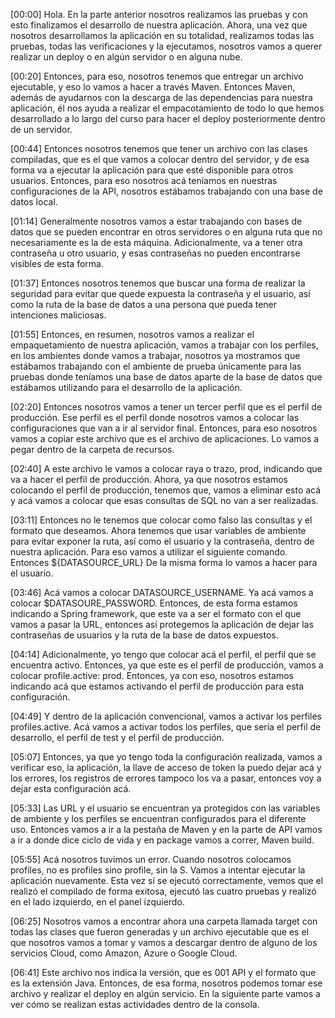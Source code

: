 [00:00] Hola. En la parte anterior nosotros realizamos las pruebas y con esto finalizamos el desarrollo de nuestra aplicación. Ahora, una vez que nosotros desarrollamos la aplicación en su totalidad, realizamos todas las pruebas, todas las verificaciones y la ejecutamos, nosotros vamos a querer realizar un deploy o en algún servidor o en alguna nube.

[00:20] Entonces, para eso, nosotros tenemos que entregar un archivo ejecutable, y eso lo vamos a hacer a través Maven. Entonces Maven, además de ayudarnos con la descarga de las dependencias para nuestra aplicación, él nos ayuda a realizar el empacotamiento de todo lo que hemos desarrollado a lo largo del curso para hacer el deploy posteriormente dentro de un servidor.

[00:44] Entonces nosotros tenemos que tener un archivo con las clases compiladas, que es el que vamos a colocar dentro del servidor, y de esa forma va a ejecutar la aplicación para que esté disponible para otros usuarios. Entonces, para eso nosotros acá teníamos en nuestras configuraciones de la API, nosotros estábamos trabajando con una base de datos local.

[01:14] Generalmente nosotros vamos a estar trabajando con bases de datos que se pueden encontrar en otros servidores o en alguna ruta que no necesariamente es la de esta máquina. Adicionalmente, va a tener otra contraseña u otro usuario, y esas contraseñas no pueden encontrarse visibles de esta forma.

[01:37] Entonces nosotros tenemos que buscar una forma de realizar la seguridad para evitar que quede expuesta la contraseña y el usuario, así como la ruta de la base de datos a una persona que pueda tener intenciones maliciosas.

[01:55] Entonces, en resumen, nosotros vamos a realizar el empaquetamiento de nuestra aplicación, vamos a trabajar con los perfiles, en los ambientes donde vamos a trabajar, nosotros ya mostramos que estábamos trabajando con el ambiente de prueba únicamente para las pruebas donde teníamos una base de datos aparte de la base de datos que estábamos utilizando para el desarrollo de la aplicación.

[02:20] Entonces nosotros vamos a tener un tercer perfil que es el perfil de producción. Ese perfil es el perfil donde nosotros vamos a colocar las configuraciones que van a ir al servidor final. Entonces, para eso nosotros vamos a copiar este archivo que es el archivo de aplicaciones. Lo vamos a pegar dentro de la carpeta de recursos.

[02:40] A este archivo le vamos a colocar raya o trazo, prod, indicando que va a hacer el perfil de producción. Ahora, ya que nosotros estamos colocando el perfil de producción, tenemos que, vamos a eliminar esto acá y acá vamos a colocar que esas consultas de SQL no van a ser realizadas.

[03:11] Entonces no le tenemos que colocar como falso las consultas y el formato que deseamos. Ahora tenemos que usar variables de ambiente para evitar exponer la ruta, así como el usuario y la contraseña, dentro de nuestra aplicación. Para eso vamos a utilizar el siguiente comando. Entonces ${DATASOURCE_URL} De la misma forma lo vamos a hacer para el usuario.

[03:46] Acá vamos a colocar DATASOURCE_USERNAME. Ya acá vamos a colocar $DATASOURE_PASSWORD. Entonces, de esta forma estamos indicando a Spring framework, que este va a ser el formato con el que vamos a pasar la URL, entonces así protegemos la aplicación de dejar las contraseñas de usuarios y la ruta de la base de datos expuestos.

[04:14] Adicionalmente, yo tengo que colocar acá el perfil, el perfil que se encuentra activo. Entonces, ya que este es el perfil de producción, vamos a colocar profile.active: prod. Entonces, ya con eso, nosotros estamos indicando acá que estamos activando el perfil de producción para esta configuración.

[04:49] Y dentro de la aplicación convencional, vamos a activar los perfiles profiles.active. Acá vamos a activar todos los perfiles, que sería el perfil de desarrollo, el perfil de test y el perfil de producción.

[05:07] Entonces, ya que yo tengo toda la configuración realizada, vamos a verificar eso, la aplicación, la llave de acceso de token la puedo dejar acá y los errores, los registros de errores tampoco los va a pasar, entonces voy a dejar esta configuración acá.

[05:33] Las URL y el usuario se encuentran ya protegidos con las variables de ambiente y los perfiles se encuentran configurados para el diferente uso. Entonces vamos a ir a la pestaña de Maven y en la parte de API vamos a ir a donde dice ciclo de vida y en package vamos a correr, Maven build.

[05:55] Acá nosotros tuvimos un error. Cuando nosotros colocamos profiles, no es profiles sino profile, sin la S. Vamos a intentar ejecutar la aplicación nuevamente. Esta vez sí se ejecutó correctamente, vemos que el realizó el compilado de forma exitosa, ejecutó las cuatro pruebas y realizó en el lado izquierdo, en el panel izquierdo.

[06:25] Nosotros vamos a encontrar ahora una carpeta llamada target con todas las clases que fueron generadas y un archivo ejecutable que es el que nosotros vamos a tomar y vamos a descargar dentro de alguno de los servicios Cloud, como Amazon, Azure o Google Cloud.

[06:41] Este archivo nos indica la versión, que es 001 API y el formato que es la extensión Java. Entonces, de esa forma, nosotros podemos tomar ese archivo y realizar el deploy en algún servicio. En la siguiente parte vamos a ver cómo se realizan estas actividades dentro de la consola.